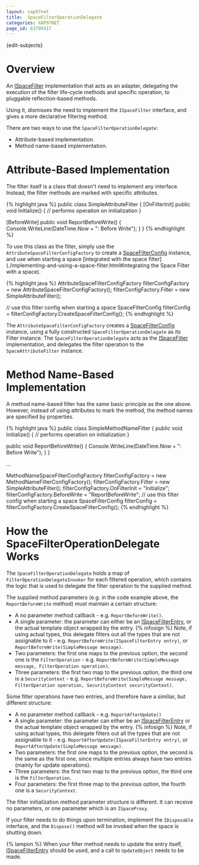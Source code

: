 ```yaml
---
layout: xap97net
title:  SpaceFilterOperationDelegate
categories: XAP97NET
page_id: 63799317
---
```


{edit-subjects}

# Overview

An [ISpaceFilter](./ispacefilter-interface.html) implementation that acts as an adapter, delegating the execution of the filter life-cycle methods and specific operation, to pluggable reflection-based methods.

Using it, dismisses the need to implement the `ISpaceFilter` interface, and gives a more declarative filtering method.

There are two ways to use the `SpaceFilterOperationDelegate`:
- Attribute-based implementation.
- Method name-based implementation.

# Attribute-Based Implementation

The filter itself is a class that doesn't need to implement any interface. Instead, the filter methods are marked with specific attributes.


{% highlight java %}
public class SimpleAttributeFilter
{
  [OnFilterInit]
  public void Initialize()
  {
    // performs operation on initialization
  }

  [BeforeWrite]
  public void ReportBeforeWrite()
  {
    Console.WriteLine(DateTime.Now + ": Before Write");
  }
}
{% endhighlight %}


To use this class as the filter, simply use the `AttributeSpaceFilterConfigFactory` to create a [SpaceFilterConfig](./spacefilterconfig-class.html) instance, and use when starting a space [integrated with the space filter](./implementing-and-using-a-space-filter.html#Integrating the Space Filter with a space).


{% highlight java %}
AttributeSpaceFilterConfigFactory filterConfigFactory = new AttributeSpaceFilterConfigFactory();
filterConfigFactory.Filter = new SimpleAttributeFilter();

// use this filter config when starting a space
SpaceFilterConfig filterConfig = filterConfigFactory.CreateSpaceFilterConfig();
{% endhighlight %}


The `AttributeSpaceFilterConfigFactory` creates a [SpaceFilterConfig](./spacefilterconfig-class.html) instance, using a fully constructed `SpaceFilterOperationDelegate` as its Filter instance. The `SpaceFilterOperationDelegate` acts as the [ISpaceFilter](./ispacefilter-interface.html) implementation, and delegates the filter operation to the `SpaceAttributeFilter` instance.

# Method Name-Based Implementation

A method name-based filter has the same basic principle as the one above. However, instead of using attributes to mark the method, the method names are specified by properties.


{% highlight java %}
public class SimpleMethodNameFilter
{
  public void Initialize()
  {
    // performs operation on initialization
  }

  public void ReportBeforeWrite()
  {
    Console.WriteLine(DateTime.Now + ": Before Write");
  }
}

...

MethodNameSpaceFilterConfigFactory filterConfigFactory = new MethodNameFilterConfigFactory();
filterConfigFactory.Filter = new SimpleAttributeFilter();
filterConfigFactory.OnFilterInit = "Initialize";
filterConfigFactory.BeforeWrite = "ReportBeforeWrite";
// use this filter config when starting a space
SpaceFilterConfig filterConfig = filterConfigFactory.CreateSpaceFilterConfig();
{% endhighlight %}


# How the SpaceFilterOperationDelegate Works

The `SpaceFilterOperationDelegate` holds a map of `FilterOperationDelegateInvoker` for each filtered operation, which contains the logic that is used to delegate the filter operation to the supplied method.

The supplied method parameters (e.g. in the code example above, the `ReportBeforeWrite` method) must maintain a certain structure:

- A no parameter method callback - e.g. `ReportBeforeWrite()`.
- A single parameter: the parameter can either be an [ISpaceFilterEntry](./ispacefilterentry-interface.html), or the actual template object wrapped by the entry.
{% infosign %} Note, if using actual types, this delegate filters out all the types that are not assignable to it - e.g. `ReportBeforeWrite(ISpaceFilterEntry entry)`, or `ReportBeforeWrite(SimpleMessage message)`.
- Two parameters: the first one maps to the previous option, the second one is the `FilterOperation` - e.g. `ReportBeforeWrite(SimpleMessage message, FilterOperation operation)`.
- Three parameters: the first two map to the previous option, the third one is a `SecurityContext` - e.g.  `ReportBeforeWrite(SimpleMessage message, FilterOperation operation, SecurityContext securityContext)`.

Some filter operations have two entries, and therefore have a similiar, but different structure:

- A no parameter method callback - e.g. `ReportAfterUpdate()`
- A single parameter: the parameter can either be an [ISpaceFilterEntry](./ispacefilterentry-interface.html) or the actual template object wrapped by the entry.
{% infosign %} Note, if using actual types, this delegate filters out all the types that are not assignable to it - e.g. `ReportAfterUpdate(ISpaceFilterEntry entry)`, or `ReportAfterUpdate(SimpleMessage message)`.
- Two parameters: the first one maps to the previous option, the second is the same as the first one, since multiple entries always have two entries (mainly for update operations).
- Three parameters: the first two map to the previous option, the third one is the `FilterOperation`.
- Four parameters: the first three map to the previous option, the fourth one is a `SecurityContext`.

The filter initialization method parameter structure is different. It can receive no parameters, or one parameter which is an `ISpaceProxy`.

If your filter needs to do things upon termination, implement the `IDisposable` interface, and the `Dispose()` method will be invoked when the space is shutting down.

{% lampon %} When your filter method needs to update the entry itself, [ISpaceFilterEntry](./ispacefilterentry-interface.html) should be used, and a call to `UpdateObject` needs to be made.
